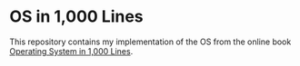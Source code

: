 # OS in 1,000 Lines
This repository contains my implementation of the OS from the online book [Operating System in 1,000 Lines](https://operating-system-in-1000-lines.vercel.app/en/).